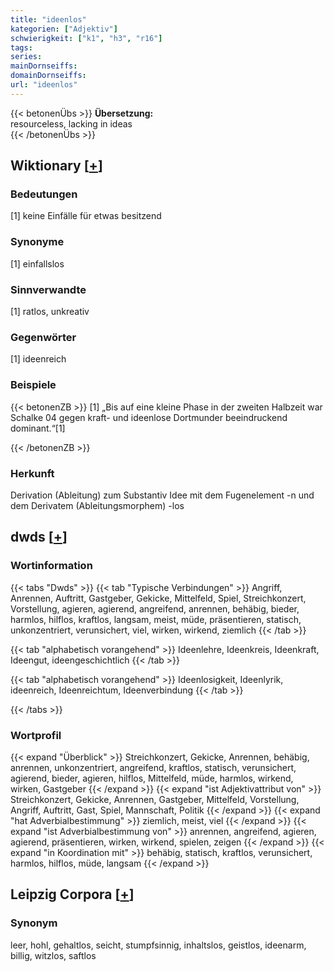```yaml
---
title: "ideenlos"
kategorien: ["Adjektiv"]
schwierigkeit: ["k1", "h3", "r16"]
tags:
series:
mainDornseiffs:
domainDornseiffs:
url: "ideenlos"
---
```


{{< betonenÜbs >}}
**Übersetzung:**  
resourceless, lacking in  ideas  
{{< /betonenÜbs >}}

## Wiktionary [[+](https://de.wiktionary.org/wiki/ideenlos)]

### Bedeutungen
[1] keine Einfälle für etwas besitzend  

### Synonyme
[1] einfallslos  

### Sinnverwandte
[1] ratlos, unkreativ  

### Gegenwörter
[1] ideenreich  

### Beispiele
{{< betonenZB >}}
[1] „Bis auf eine kleine Phase in der zweiten Halbzeit war Schalke 04 gegen kraft- und ideenlose Dortmunder beeindruckend dominant.“[1]  

{{< /betonenZB >}}
### Herkunft
Derivation (Ableitung) zum Substantiv Idee mit dem Fugenelement -n und dem Derivatem (Ableitungsmorphem) -los  



## dwds [[+](https://www.dwds.de/wb/ideenlos)]

### Wortinformation
{{< tabs "Dwds" >}}
{{< tab "Typische Verbindungen" >}}
Angriff, Anrennen, Auftritt, Gastgeber, Gekicke, Mittelfeld, Spiel, Streichkonzert, Vorstellung, agieren, agierend, angreifend, anrennen, behäbig, bieder, harmlos, hilflos, kraftlos, langsam, meist, müde, präsentieren, statisch, unkonzentriert, verunsichert, viel, wirken, wirkend, ziemlich
{{< /tab >}}

{{< tab "alphabetisch vorangehend" >}}
Ideenlehre, Ideenkreis, Ideenkraft, Ideengut, ideengeschichtlich
{{< /tab >}}

{{< tab "alphabetisch vorangehend" >}}
Ideenlosigkeit, Ideenlyrik, ideenreich, Ideenreichtum, Ideenverbindung
{{< /tab >}}

{{< /tabs >}}

### Wortprofil
{{< expand "Überblick" >}} Streichkonzert, Gekicke, Anrennen, behäbig, anrennen, unkonzentriert, angreifend, kraftlos, statisch, verunsichert, agierend, bieder, agieren, hilflos, Mittelfeld, müde, harmlos, wirkend, wirken, Gastgeber {{< /expand >}}
{{< expand "ist Adjektivattribut von" >}} Streichkonzert, Gekicke, Anrennen, Gastgeber, Mittelfeld, Vorstellung, Angriff, Auftritt, Gast, Spiel, Mannschaft, Politik {{< /expand >}}
{{< expand "hat Adverbialbestimmung" >}} ziemlich, meist, viel {{< /expand >}}
{{< expand "ist Adverbialbestimmung von" >}} anrennen, angreifend, agieren, agierend, präsentieren, wirken, wirkend, spielen, zeigen {{< /expand >}}
{{< expand "in Koordination mit" >}} behäbig, statisch, kraftlos, verunsichert, harmlos, hilflos, müde, langsam {{< /expand >}}

## Leipzig Corpora [[+](https://corpora.uni-leipzig.de/en/res?word=ideenlos&corpusId=deu_newscrawl-public_2018)]


### Synonym
leer, hohl, gehaltlos, seicht, stumpfsinnig, inhaltslos, geistlos, ideenarm, billig, witzlos, saftlos

